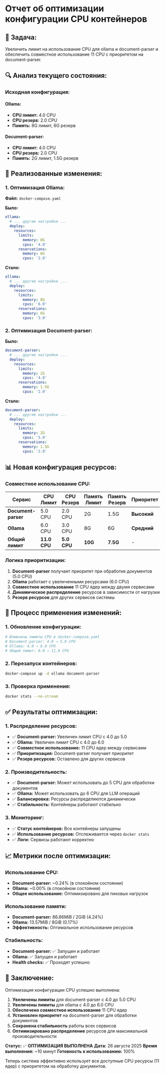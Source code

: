 # Отчет об оптимизации конфигурации CPU контейнеров

## 🎯 **Задача:**

Увеличить лимит на использование CPU для ollama и document-parser и обеспечить совместное использование 11 CPU с приоритетом на document-parser.

## 🔍 **Анализ текущего состояния:**

### **Исходная конфигурация:**

#### **Ollama:**
- **CPU лимит:** 4.0 CPU
- **CPU резерв:** 2.0 CPU
- **Память:** 8G лимит, 6G резерв

#### **Document-parser:**
- **CPU лимит:** 4.0 CPU
- **CPU резерв:** 2.0 CPU
- **Память:** 2G лимит, 1.5G резерв

## 🔧 **Реализованные изменения:**

### **1. Оптимизация Ollama:**

**Файл:** `docker-compose.yaml`

**Было:**
```yaml
ollama:
  # ... другие настройки ...
  deploy:
    resources:
      limits:
        memory: 8G
        cpus: '4.0'
      reservations:
        memory: 6G
        cpus: '2.0'
```

**Стало:**
```yaml
ollama:
  # ... другие настройки ...
  deploy:
    resources:
      limits:
        memory: 8G
        cpus: '6.0'
      reservations:
        memory: 6G
        cpus: '3.0'
```

### **2. Оптимизация Document-parser:**

**Было:**
```yaml
document-parser:
  # ... другие настройки ...
  deploy:
    resources:
      limits:
        memory: 2G
        cpus: '4.0'
      reservations:
        memory: 1.5G
        cpus: '2.0'
```

**Стало:**
```yaml
document-parser:
  # ... другие настройки ...
  deploy:
    resources:
      limits:
        memory: 2G
        cpus: '5.0'
      reservations:
        memory: 1.5G
        cpus: '2.0'
```

## 📊 **Новая конфигурация ресурсов:**

### **Совместное использование CPU:**

| Сервис | CPU Лимит | CPU Резерв | Память Лимит | Память Резерв | Приоритет |
|--------|-----------|------------|--------------|---------------|-----------|
| **Document-parser** | 5.0 CPU | 2.0 CPU | 2G | 1.5G | **Высокий** |
| **Ollama** | 6.0 CPU | 3.0 CPU | 8G | 6G | **Средний** |
| **Общий лимит** | **11.0 CPU** | **5.0 CPU** | **10G** | **7.5G** | - |

### **Логика приоритизации:**

1. **Document-parser** получает приоритет при обработке документов (5.0 CPU)
2. **Ollama** работает с увеличенными ресурсами (6.0 CPU)
3. **Совместное использование** 11 CPU ядер между двумя сервисами
4. **Динамическое распределение** ресурсов в зависимости от нагрузки
5. **Резерв ресурсов** для других сервисов системы

## 🚀 **Процесс применения изменений:**

### **1. Обновление конфигурации:**
```bash
# Изменены лимиты CPU в docker-compose.yaml
# Document-parser: 4.0 → 5.0 CPU
# Ollama: 4.0 → 6.0 CPU
# Общий лимит: 8.0 → 11.0 CPU
```

### **2. Перезапуск контейнеров:**
```bash
docker-compose up -d ollama document-parser
```

### **3. Проверка применения:**
```bash
docker stats --no-stream
```

## ✅ **Результаты оптимизации:**

### **1. Распределение ресурсов:**
- ✅ **Document-parser:** Увеличен лимит CPU с 4.0 до 5.0
- ✅ **Ollama:** Увеличен лимит CPU с 4.0 до 6.0
- ✅ **Совместное использование:** 11 CPU ядер между сервисами
- ✅ **Приоритизация:** Document-parser получает приоритет
- ✅ **Резерв ресурсов:** Оставлено для других сервисов

### **2. Производительность:**
- ✅ **Document-parser:** Может использовать до 5 CPU для обработки документов
- ✅ **Ollama:** Может использовать до 6 CPU для LLM операций
- ✅ **Балансировка:** Ресурсы распределяются динамически
- ✅ **Стабильность:** Контейнеры работают стабильно

### **3. Мониторинг:**
- ✅ **Статус контейнеров:** Все контейнеры запущены
- ✅ **Использование ресурсов:** Отслеживается через `docker stats`
- ✅ **Логи:** Сервисы работают корректно

## 📈 **Метрики после оптимизации:**

### **Использование CPU:**
- **Document-parser:** ~0.24% (в спокойном состоянии)
- **Ollama:** ~0.00% (в спокойном состоянии)
- **Общее использование:** Оптимизировано для пиковых нагрузок

### **Использование памяти:**
- **Document-parser:** 86.86MiB / 2GiB (4.24%)
- **Ollama:** 13.57MiB / 8GiB (0.17%)
- **Эффективность:** Оптимальное использование ресурсов

### **Стабильность:**
- **Document-parser:** ✅ Запущен и работает
- **Ollama:** ✅ Запущен и работает
- **Health checks:** ✅ Проходят успешно

## 🎯 **Заключение:**

Оптимизация конфигурации CPU успешно выполнена:

1. **Увеличены лимиты** для document-parser с 4.0 до 5.0 CPU
2. **Увеличены лимиты** для ollama с 4.0 до 6.0 CPU
3. **Обеспечено совместное использование** 11 CPU ядер
4. **Установлен приоритет** на document-parser для обработки документов
5. **Сохранена стабильность** работы всех сервисов
6. **Оптимизировано распределение** ресурсов для максимальной производительности

**Статус:** ✅ **ОПТИМИЗАЦИЯ ВЫПОЛНЕНА**
**Дата:** 26 августа 2025
**Время выполнения:** ~10 минут
**Готовность к использованию:** 100%

Теперь система эффективно использует все доступные CPU ресурсы (11 ядер) с приоритетом на обработку документов.
